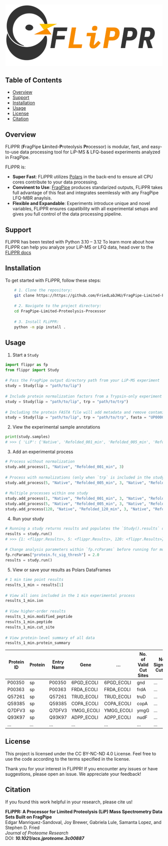 ![FLiPPR Logo](/assets/images/flippr_long_logo.png)

## Table of Contents

- [Overview](#overview)
- [Support](#support)
- [Installation](#installation)
- [Usage](#usage)
- [License](#license)
- [Citation](#citation)

## Overview

FLiPPR (**F**ragPipe **Li**mited-**P**roteolysis **Pr**ocessor) is modular, fast, and easy-to-use data processing tool for LiP-MS & LFQ-based experiments analyzed in FragPipe.

FLiPPR is:
* **Super Fast**: FLiPPR utilizes [Polars](https://pola.rs/) in the back-end to ensure all CPU cores contribute to your data processing.
* **Convinent to Use**: [FragPipe](https://fragpipe.nesvilab.org/) produces standarized outputs, FLiPPR takes full advantage of this feat and integrates seemlessly with any FragPipe LFQ-MBR anaylsis.
* **Flexible and Expandable**: Experiments introduce unique and novel variables, FLiPPR ensures capatibility with all experimental setups and gives you full control of the data processing pipeline.

## Support
FLiPPR has been tested with Python 3.10 – 3.12
To learn more about how FLiPPR can help you analyze your LiP-MS or LFQ data, head over to the [FLiPPR docs](https://flippr.readthedocs.io)

## Installation

To get started with FLiPPR, follow these steps:

```bash
    # 1. Clone the repository:
    git clone https://https://github.com/FriedLabJHU/FragPipe-Limited-Proteolysis-Processor.git
    
    # 2. Navigate to the project directory:
    cd FragPipe-Limited-Proteolysis-Processor
    
    # 3. Install FLiPPR:
    python -m pip install .
```

## Usage

1. Start a `Study`

```python
import flippr as fp
from flippr import Study

# Pass the FragPipe output directory path from your LiP-MS experiment
study = Study(lip = "path/to/lip")

# Include protein normalization factors from a Trypsin-only experiment
study = Study(lip = "path/to/lip", trp = "path/to/trp")

# Including the protein FASTA file will add metadata and remove contaminants
study = Study(lip = "path/to/lip", trp = "path/to/trp", fasta = "UP000000625_83333.fasta")
```

2. View the experimental sample annotations

```python
print(study.samples)
# >>> { 'LiP': {'Native', 'Refolded_001_min', 'Refolded_005_min', 'Refolded_120_min'}, 'TrP': {'Refolded', 'Native'}}
```

3. Add an experimental process

```python
# Process without normalization
study.add_process(1, "Native", "Refolded_001_min", 3)

# Process with normalizations (only when `trp` is included in the study)
study.add_process(5, "Native", "Refolded_005_min", 3, "Native", "Refolded", 3)

# Multiple processes within one study
study.add_process(1, "Native", "Refolded_001_min", 3, "Native", "Refolded", 3)
study.add_process(5, "Native", "Refolded_005_min", 3, "Native", "Refolded", 3)
study.add_process(120, "Native", "Refolded_120_min", 3, "Native", "Refolded", 3)
```

4. Run your study

```python
# Running a study returns results and populates the `Study().results` dictionary
results = study.run()
# >>> {1: <flippr.Results>, 5: <flippr.Results>, 120: <flippr.Results>}

# Change analysis parameters within `fp.rcParams` before running for more control
fp.rcParams["protein.fc_sig_thresh"] = 2.0
results = study.run()
```

5. View or save your results as Polars DataFrames

```python
# 1 min time point results
results_1_min = results[1]

# View all ions included in the 1 min experimental process
results_1_min.ion

# View higher-order results
results_1_min.modified_peptide
results_1_min.peptide
results_1_min.cut_site

# View protein-level summary of all data
results_1_min.protein_summary
```

| Protein ID | Protein                   | Entry Name  | Gene   | … | No. of Valid Cut Sites | No. of Significant Cut Sites | No. of Significant Cut Sites |
|------------|---------------------------|-------------|--------|---|------------------------|------------------------------|------------------------------|
| P00350     | sp|P00350|6PGD_ECOLI      | 6PGD_ECOLI  | gnd    | … | 111                    | 40                           | 50                           |
| P00363     | sp|P00363|FRDA_ECOLI      | FRDA_ECOLI  | frdA   | … | 15                     | 2                            | 2                            |
| Q57261     | sp|Q57261|TRUD_ECOLI      | TRUD_ECOLI  | truD   | … | 24                     | 7                            | 8                            |
| Q59385     | sp|Q59385|COPA_ECOLI      | COPA_ECOLI  | copA   | … |13                      | 2                            | 1                            |
| Q7DFV3     | sp|Q7DFV3|YMGG_ECOLI      | YMGG_ECOLI  | ymgG   | … | 4                      | 2                            | 4                            |
| Q93K97     | sp|Q93K97|ADPP_ECOLI      | ADPP_ECOLI  | nudF   | … | 9                      | 4                            | 5                            |
| …          | …                         | …           | …      | … | …                      | …                            | …                            |


## License

This project is licensed under the CC BY-NC-ND 4.0 License. Feel free to use the code according to the terms specified in the license.

Thank you for your interest in FLiPPR!
If you encounter any issues or have suggestions, please open an issue.
We appreciate your feedback!

## Citation
If you found this work helpful in your research, please cite us!  
 
**FLiPPR: A Processor for Limited Proteolysis (LiP) Mass Spectrometry Data Sets Built on FragPipe**  
Edgar Manriquez-Sandoval, Joy Brewer, Gabriela Lule, Samanta Lopez, and Stephen D. Fried  
*Journal of Proteome Research*  
DOI: ***10.1021/acs.jproteome.3c00887***